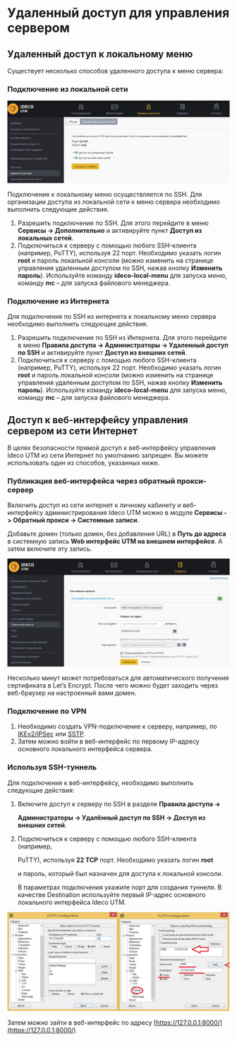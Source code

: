 # Удаленный доступ для управления сервером

## Удаленный доступ к локальному меню

Существует несколько способов удаленного доступа к меню сервера:

### Подключение из локальной сети

![](../.gitbook/assets/7110690.jpg)

Подключение к локальному меню осуществляется по SSH. Для организации доступа из локальной сети к меню сервера необходимо выполнить следующие действия.

1. Разрешить подключение по SSH. Для этого перейдите в меню **Сервисы -&gt; Дополнительно** и активируйте пункт **Доступ из локальных сетей**.
2. Подключиться к серверу с помощью любого SSH-клиента \(например, PuTTY\), используя 22 порт. Необходимо указать логин **root** и пароль локальной консоли \(можно изменить на странице управления удаленным доступом по SSH, нажав кнопку **Изменить пароль**\). Используйте команду **ideco-local-menu** для запуска меню, команду **mc** – для запуска файлового менеджера.

### Подключение из Интернета

Для подключения по SSH из интернета к локальному меню сервера необходимо выполнить следующие действия.

1. Разрешить подключение по SSH из Интернета. Для этого перейдите в меню **Правила доступа -&gt; Администраторы -&gt; Удаленный доступ по SSH** и активируйте пункт **Доступ из внешних сетей**.
2. Подключиться к серверу с помощью любого SSH-клиента \(например, PuTTY\), используя 22 порт. Необходимо указать логин **root** и пароль локальной консоли \(можно изменить на странице управления удаленным доступом по SSH, нажав кнопку **Изменить пароль**\). Используйте команду **ideco-local-menu** для запуска меню, команду **mc** – для запуска файлового менеджера.

## Доступ к веб-интерфейсу управления сервером из сети Интернет

В целях безопасности прямой доступ к веб-интерфейсу управления Ideco UTM из сети Интернет по умолчанию запрещен. Вы можете использовать один из способов, указанных ниже.

### Публикация веб-интерфейса через обратный прокси-сервер

Включить доступ из сети интернет к личному кабинету и веб-интерфейсу администрирования Ideco UTM можно в модуле **Сервисы -&gt; Обратный прокси -&gt; Системные записи**.

Добавьте домен \(только домен, без добавления URL\) в **Путь до адреса** в системную запись **Web интерфейс UTM на внешнем интерфейсе**. А затем включите эту запись.

![](../.gitbook/assets/17072193%20%281%29.png)

Несколько минут может потребоваться для автоматического получения сертификата в Let’s Encrypt. После чего можно будет заходить через веб-браузер на настроенный вами домен.

### Подключение по VPN

1. Необходимо создать VPN-подключение к серверу, например, по [IKEv2/IPSec](../services/vpn-tunnel-protocols/client-to-site/ipsec-ikev2/) или [SSTP](../services/vpn-tunnel-protocols/client-to-site/sstp/).
2. Затем можно войти в веб-интерфейс по первому IP-адресу основного локального интерфейса сервера.

### Используя SSH-туннель

Для подключения к веб-интерфейсу, необходимо выполнить следующие действия:

1. Включите доступ к серверу по SSH в разделе **Правила доступа -&gt;**

   **Администраторы -&gt; Удалённый доступ по SSH -&gt; Доступ из внешних сетей**.

2. Подключиться к серверу с помощью любого SSH-клиента \(например,

   PuTTY\), используя **22 TCP** порт. Необходимо указать логин **root**

   и пароль, который был назначен для доступа к локальной консоли.  

   В параметрах подключения укажите порт для создания туннеля. В качестве Destination используйте первый IP-адрес основного локального интерфейса Ideco UTM.  

![](../.gitbook/assets/4982441.jpg)

Затем можно зайти в веб-интерфейс по адресу [https://127.0.0.1:8000/](https://127.0.0.1:8000/)

